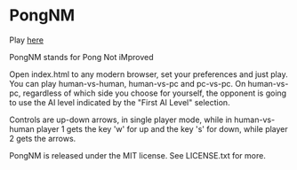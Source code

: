 PongNM
======

Play [here](https://iovar.github.io/PongNM/)

PongNM stands for Pong Not iMproved

Open index.html to any modern browser, set your preferences and just play.
You can play human-vs-human, human-vs-pc and pc-vs-pc. On human-vs-pc, 
regardless of which side you choose for yourself, the opponent is going
to use the AI level indicated by the "First AI Level" selection.

Controls are up-down arrows, in single player mode, while in human-vs-human
player 1 gets the key 'w' for up and the key 's' for down, while player 2
gets the arrows.

PongNM is released under the MIT license. See LICENSE.txt for more.
